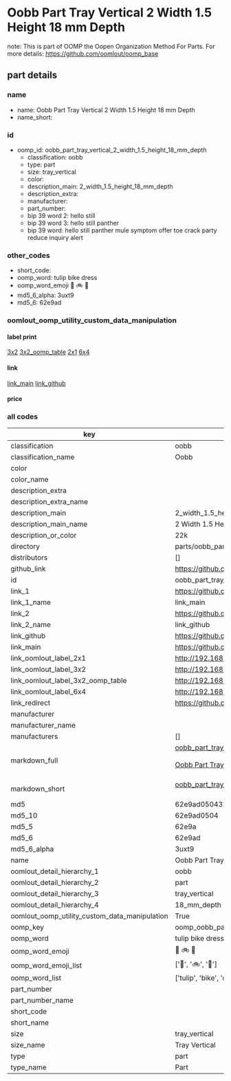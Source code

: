 # Oobb Part Tray Vertical 2 Width 1.5 Height 18 mm Depth  

note: This is part of OOMP the Oopen Organization Method For Parts. For more details: https://github.com/oomlout/oomp_base

##  part details
  







### name
* name: Oobb Part Tray Vertical 2 Width 1.5 Height 18 mm Depth
* name_short: 
### id
* oomp_id: oobb_part_tray_vertical_2_width_1.5_height_18_mm_depth
  * classification: oobb
  * type: part
  * size: tray_vertical
  * color: 
  * description_main: 2_width_1.5_height_18_mm_depth
  * description_extra: 
  * manufacturer: 
  * part_number: 
  * bip 39 word 2: hello still
  * bip 39 word 3: hello still panther
  * bip 39 word: hello still panther mule symptom offer toe crack party reduce inquiry alert

### other_codes
* short_code: 
* oomp_word: tulip bike dress
* oomp_word_emoji :tulip: :bike: :dress:
* md5_6_alpha: 3uxt9
* md5_6: 62e9ad






### oomlout_oomp_utility_custom_data_manipulation
#### label print
[3x2](http://192.168.1.245:1112/?label=oomp%203uxt9)
[3x2_oomp_table](http://192.168.1.108:1112/?label=oomp%203uxt9)
[2x1](http://192.168.1.242:1112/?label=oomp%203uxt9)
[6x4](http://192.168.1.55:1112/?label=oomp%203uxt9)    

#### link

[link_main](https://github.com/oomlout/oomlout_oomp_version_1_messy/tree/main/parts/oobb_part_tray_vertical_2_width_1.5_height_18_mm_depth) [link_github](https://github.com/oomlout/oomlout_oomp_version_1_messy/tree/main/parts/oobb_part_tray_vertical_2_width_1.5_height_18_mm_depth)                             

#### price







### all codes 
| key | value |  
| --- | --- |  
| classification | oobb |  
| classification_name | Oobb |  
| color |  |  
| color_name |  |  
| description_extra |  |  
| description_extra_name |  |  
| description_main | 2_width_1.5_height_18_mm_depth |  
| description_main_name | 2 Width 1.5 Height 18 mm Depth |  
| description_or_color | 22k |  
| directory | parts/oobb_part_tray_vertical_2_width_1.5_height_18_mm_depth |  
| distributors | [] |  
| github_link | https://github.com/oomlout/oomlout_oomp_part_src/tree/main/parts/oobb_part_tray_vertical_2_width_1.5_height_18_mm_depth |  
| id | oobb_part_tray_vertical_2_width_1.5_height_18_mm_depth |  
| link_1 | https://github.com/oomlout/oomlout_oomp_version_1_messy/tree/main/parts/oobb_part_tray_vertical_2_width_1.5_height_18_mm_depth |  
| link_1_name | link_main |  
| link_2 | https://github.com/oomlout/oomlout_oomp_version_1_messy/tree/main/parts/oobb_part_tray_vertical_2_width_1.5_height_18_mm_depth |  
| link_2_name | link_github |  
| link_github | https://github.com/oomlout/oomlout_oomp_version_1_messy/tree/main/parts/oobb_part_tray_vertical_2_width_1.5_height_18_mm_depth |  
| link_main | https://github.com/oomlout/oomlout_oomp_version_1_messy/tree/main/parts/oobb_part_tray_vertical_2_width_1.5_height_18_mm_depth |  
| link_oomlout_label_2x1 | http://192.168.1.242:1112/?label=oomp%203uxt9 |  
| link_oomlout_label_3x2 | http://192.168.1.245:1112/?label=oomp%203uxt9 |  
| link_oomlout_label_3x2_oomp_table | http://192.168.1.108:1112/?label=oomp%203uxt9 |  
| link_oomlout_label_6x4 | http://192.168.1.55:1112/?label=oomp%203uxt9 |  
| link_redirect | https://github.com/oomlout/oomlout_oomp_version_1_messy/tree/main/parts/oobb_part_tray_vertical_2_width_1.5_height_18_mm_depth |  
| manufacturer |  |  
| manufacturer_name |  |  
| manufacturers | [] |  
| markdown_full | [oobb_part_tray_vertical_2_width_1.5_height_18_mm_depth](none)<br>[](none)<br>[Oobb Part Tray Vertical 2 Width 1.5 Height 18 Mm Depth](none)<br><br> |  
| markdown_short | [oobb_part_tray_vertical_2_width_1.5_height_18_mm_depth](none)<br><br> |  
| md5 | 62e9ad050431dc7265ee49153fb57356 |  
| md5_10 | 62e9ad0504 |  
| md5_5 | 62e9a |  
| md5_6 | 62e9ad |  
| md5_6_alpha | 3uxt9 |  
| name | Oobb Part Tray Vertical 2 Width 1.5 Height 18 mm Depth |  
| oomlout_detail_hierarchy_1 | oobb |  
| oomlout_detail_hierarchy_2 | part |  
| oomlout_detail_hierarchy_3 | tray_vertical |  
| oomlout_detail_hierarchy_4 | 18_mm_depth |  
| oomlout_oomp_utility_custom_data_manipulation | True |  
| oomp_key | oomp_oobb_part_tray_vertical_2_width_1.5_height_18_mm_depth |  
| oomp_word | tulip bike dress |  
| oomp_word_emoji | :tulip: :bike: :dress: |  
| oomp_word_emoji_list | [':tulip:', ':bike:', ':dress:'] |  
| oomp_word_list | ['tulip', 'bike', 'dress'] |  
| part_number |  |  
| part_number_name |  |  
| short_code |  |  
| short_name |  |  
| size | tray_vertical |  
| size_name | Tray Vertical |  
| type | part |  
| type_name | Part |  

